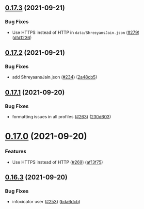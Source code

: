## [0.17.3](https://github.com/EddieHubCommunity/LinkFree/compare/v0.17.2...v0.17.3) (2021-09-21)


### Bug Fixes

* Use HTTPS instead of HTTP in `data/ShreeyansJain.json` ([#279](https://github.com/EddieHubCommunity/LinkFree/issues/279)) ([dfd1236](https://github.com/EddieHubCommunity/LinkFree/commit/dfd12366bcc4f98ec4f0489cd9b1050ca09306cf))



## [0.17.2](https://github.com/EddieHubCommunity/LinkFree/compare/v0.17.1...v0.17.2) (2021-09-21)


### Bug Fixes

* add ShreyaansJain.json ([#234](https://github.com/EddieHubCommunity/LinkFree/issues/234)) ([2a48cb5](https://github.com/EddieHubCommunity/LinkFree/commit/2a48cb53106309a8fd84b0978daf4bbd854cee49))



## [0.17.1](https://github.com/EddieHubCommunity/LinkFree/compare/v0.17.0...v0.17.1) (2021-09-20)


### Bug Fixes

* formatting issues in all profiles ([#263](https://github.com/EddieHubCommunity/LinkFree/issues/263)) ([230d603](https://github.com/EddieHubCommunity/LinkFree/commit/230d603f641cbf6eb611b8b5d0235b0e00ee4586))



# [0.17.0](https://github.com/EddieHubCommunity/LinkFree/compare/v0.16.3...v0.17.0) (2021-09-20)


### Features

* Use HTTPS instead of HTTP ([#269](https://github.com/EddieHubCommunity/LinkFree/issues/269)) ([af13f75](https://github.com/EddieHubCommunity/LinkFree/commit/af13f75ae4df08e420b39a3e0e9fffd09e8f4164))



## [0.16.3](https://github.com/EddieHubCommunity/LinkFree/compare/v0.16.2...v0.16.3) (2021-09-20)


### Bug Fixes

* infoxicator user ([#253](https://github.com/EddieHubCommunity/LinkFree/issues/253)) ([bda6dcb](https://github.com/EddieHubCommunity/LinkFree/commit/bda6dcba11b94eb996a7ca61e66090234ec16da5))



